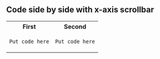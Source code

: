 ## Code side by side with x-axis scrollbar

<div class="table-wrapper" markdown="block">
<table>
<tr>
<th>First</th>
<th>Second</th>
</tr>
<tr>
<td markdown="1">

```rust
Put code here
```

</td>
<td markdown="1">

```js
Put code here
```

</td>
</tr>
</table>
</div>